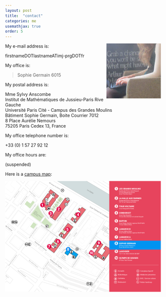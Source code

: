 ```yaml
---
layout: post
title:  "contact"
categories: me
usemathjax: true
order: 5
---
```


<img src="/leeds_cafe.jpg" width="35%" style="float:right;">

My e-mail address is:

>
firstnameDOTlastnameATimj-prgDOTfr

My office is:

> Sophie Germain 6015 

My postal address is:

>
Mme Sylvy Anscombe<br>
Institut de Mathématiques de Jussieu-Paris Rive Gauche<br>
Université Paris Cité - Campus des Grandes Moulins<br>
Bâtiment Sophie Germain, Boite Courrier 7012<br>
8 Place Aurélie Nemours<br>
75205 Paris Cedex 13, France

My office telephone number is:

>
+33 (0) 1 57 27 92 12

My office hours are:

>
(suspended)

Here is a [campus map][campus map]:

<a href="https://u-paris.fr/nos-sites-et-campus/"><img src="/plan_campus.png"></a>

[campus map]: /plan_campus.png
